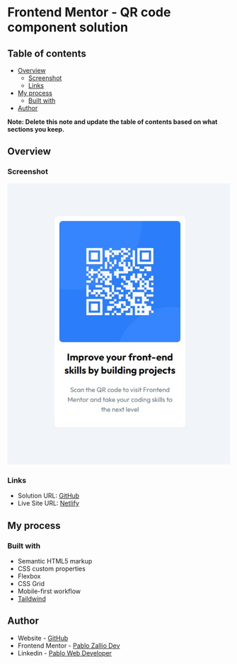 # Frontend Mentor - QR code component solution


## Table of contents

- [Overview](#overview)
  - [Screenshot](#screenshot)
  - [Links](#links)
- [My process](#my-process)
  - [Built with](#built-with)
- [Author](#author)

**Note: Delete this note and update the table of contents based on what sections you keep.**

## Overview

### Screenshot

![](./image-readme.jpg)


### Links

- Solution URL: [GitHub](https://github.com/Pablo-Zallio-Dev/qr-component)
- Live Site URL: [Netlify](https://component-qr-card.netlify.app/)

## My process

### Built with

- Semantic HTML5 markup
- CSS custom properties
- Flexbox
- CSS Grid
- Mobile-first workflow
- [Taildwind](https://tailwindcss.com/) 



## Author

- Website - [GitHub](https://github.com/Pablo-Zallio-Dev)
- Frontend Mentor - [Pablo Zallio Dev](https://www.frontendmentor.io/profile/Pablo-Zallio-Dev)
- Linkedin - [Pablo Web Developer](https://www.linkedin.com/in/pablo-damian-zallio-zabala-140b83278/)


